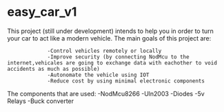 # easy_car_v1

This project (still under development) intends to help you in order to turn your car to act like a modern vehicle. 
The main goals of this project are:
                 
                 -Control vehicles remotely or locally
                 -Improve security (by connecting NodMcu to the internet,vehicales are going to exchange data with eachother to void accidents as much as possible)
                 -Autonomate the vehicle using IOT
                 -Reduce cost by using minimal electronic components

The components that are used:
                           -NodMcu8266
                           -Uln2003
                           -Diodes
                           -5v Relays
                           -Buck converter
 
               
